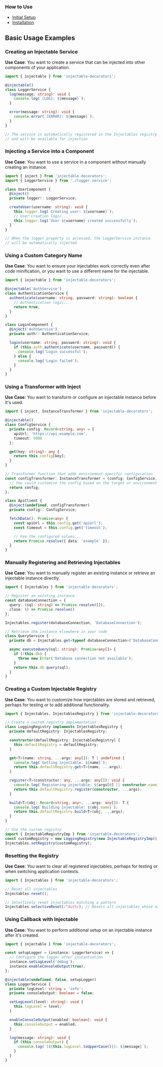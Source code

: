 ### How to Use

- [Initial Setup](./workdocs/tutorials/For%20Developers.md#_initial-setup_)
- [Installation](./workdocs/tutorials/For%20Developers.md#installation)

## Basic Usage Examples

### Creating an Injectable Service

**Use Case**: You want to create a service that can be injected into other components of your application.

```typescript
import { injectable } from 'injectable-decorators';

@injectable()
class LoggerService {
  log(message: string): void {
    console.log(`[LOG]: ${message}`);
  }

  error(message: string): void {
    console.error(`[ERROR]: ${message}`);
  }
}

// The service is automatically registered in the Injectables registry
// and will be available for injection
```

### Injecting a Service into a Component

**Use Case**: You want to use a service in a component without manually creating an instance.

```typescript
import { inject } from 'injectable-decorators';
import { LoggerService } from './logger.service';

class UserComponent {
  @inject()
  private logger!: LoggerService;

  createUser(username: string): void {
    this.logger.log(`Creating user: ${username}`);
    // User creation logic...
    this.logger.log(`User ${username} created successfully`);
  }
}

// When the logger property is accessed, the LoggerService instance
// will be automatically injected
```

### Using a Custom Category Name

**Use Case**: You want to ensure your injectables work correctly even after code minification, or you want to use a different name for the injectable.

```typescript
import { injectable } from 'injectable-decorators';

@injectable('AuthService')
class AuthenticationService {
  authenticate(username: string, password: string): boolean {
    // Authentication logic...
    return true;
  }
}

class LoginComponent {
  @inject('AuthService')
  private auth!: AuthenticationService;

  login(username: string, password: string): void {
    if (this.auth.authenticate(username, password)) {
      console.log('Login successful');
    } else {
      console.log('Login failed');
    }
  }
}
```

### Using a Transformer with Inject

**Use Case**: You want to transform or configure an injectable instance before it's used.

```typescript
import { inject, InstanceTransformer } from 'injectable-decorators';

@injectable()
class ConfigService {
  private config: Record<string, any> = {
    apiUrl: 'https://api.example.com',
    timeout: 5000
  };

  get(key: string): any {
    return this.config[key];
  }
}

// Transformer function that adds environment-specific configuration
const configTransformer: InstanceTransformer = (config: ConfigService, target: any) => {
  // You could customize the config based on the target or environment
  return config;
};

class ApiClient {
  @inject(undefined, configTransformer)
  private config!: ConfigService;

  fetchData(): Promise<any> {
    const apiUrl = this.config.get('apiUrl');
    const timeout = this.config.get('timeout');

    // Use the configured values...
    return Promise.resolve({ data: 'example' });
  }
}
```

### Manually Registering and Retrieving Injectables

**Use Case**: You want to manually register an existing instance or retrieve an injectable instance directly.

```typescript
import { Injectables } from 'injectable-decorators';

// Register an existing instance
const databaseConnection = {
  query: (sql: string) => Promise.resolve([]),
  close: () => Promise.resolve()
};

Injectables.register(databaseConnection, 'DatabaseConnection');

// Retrieve the instance elsewhere in your code
class QueryService {
  private db = Injectables.get<typeof databaseConnection>('DatabaseConnection');

  async executeQuery(sql: string): Promise<any[]> {
    if (!this.db) {
      throw new Error('Database connection not available');
    }
    return this.db.query(sql);
  }
}
```

### Creating a Custom Injectable Registry

**Use Case**: You want to customize how injectables are stored and retrieved, perhaps for testing or to add additional functionality.

```typescript
import { Injectables, InjectablesRegistry } from 'injectable-decorators';

// Create a custom registry implementation
class LoggingRegistry implements InjectablesRegistry {
  private defaultRegistry: InjectablesRegistry;

  constructor(defaultRegistry: InjectablesRegistry) {
    this.defaultRegistry = defaultRegistry;
  }

  get<T>(name: string, ...args: any[]): T | undefined {
    console.log(`Getting injectable: ${name}`);
    return this.defaultRegistry.get<T>(name, ...args);
  }

  register<T>(constructor: any, ...args: any[]): void {
    console.log(`Registering injectable: ${args[0] || constructor.name}`);
    return this.defaultRegistry.register(constructor, ...args);
  }

  build<T>(obj: Record<string, any>, ...args: any[]): T {
    console.log(`Building injectable: ${obj.name}`);
    return this.defaultRegistry.build<T>(obj, ...args);
  }
}

// Use the custom registry
import { InjectableRegistryImp } from 'injectable-decorators';
const customRegistry = new LoggingRegistry(new InjectableRegistryImp());
Injectables.setRegistry(customRegistry);
```

### Resetting the Registry

**Use Case**: You want to clear all registered injectables, perhaps for testing or when switching application contexts.

```typescript
import { Injectables } from 'injectable-decorators';

// Reset all injectables
Injectables.reset();

// Selectively reset injectables matching a pattern
Injectables.selectiveReset(/^Auth/); // Resets all injectables whose names start with "Auth"
```

### Using Callback with Injectable

**Use Case**: You want to perform additional setup on an injectable instance after it's created.

```typescript
import { injectable } from 'injectable-decorators';

const setupLogger = (instance: LoggerService) => {
  // Configure the logger after instantiation
  instance.setLogLevel('debug');
  instance.enableConsoleOutput(true);
};

@injectable(undefined, false, setupLogger)
class LoggerService {
  private logLevel: string = 'info';
  private consoleOutput: boolean = false;

  setLogLevel(level: string): void {
    this.logLevel = level;
  }

  enableConsoleOutput(enabled: boolean): void {
    this.consoleOutput = enabled;
  }

  log(message: string): void {
    if (this.consoleOutput) {
      console.log(`[${this.logLevel.toUpperCase()}]: ${message}`);
    }
  }
}
```
